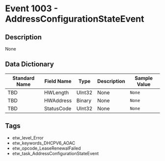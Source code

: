 # Event 1003 - AddressConfigurationStateEvent

## Description
None

## Data Dictionary
|Standard Name|Field Name|Type|Description|Sample Value|
|---|---|---|---|---|
|TBD|HWLength|UInt32|None|`None`|
|TBD|HWAddress|Binary|None|`None`|
|TBD|StatusCode|UInt32|None|`None`|

## Tags
* etw_level_Error
* etw_keywords_DHCPV6_AOAC
* etw_opcode_LeaseRenewalFailed
* etw_task_AddressConfigurationStateEvent